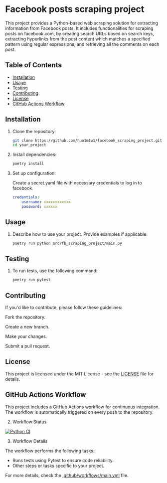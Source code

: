 # Facebook posts scraping project

This project provides a Python-based web scraping solution for extracting information from Facebook posts. It includes functionalities for scraping posts on facebook.com, by creating search URLs based on search keys, extracting hyperlinks from the post content which matches a specified pattern using regular expressions, and retrieving all the comments on each post.

## Table of Contents

- [Installation](#installation)
- [Usage](#usage)
- [Testing](#testing)
- [Contributing](#contributing)
- [License](#license)
- [GitHub Actions Workflow](#GithubActionsWorkflow)

## Installation

1. Clone the repository:

   ```bash
   git clone https://github.com/huo1m1w1/facebook_scraping_project.git
   cd your_project

2. Install dependencies:


    ```bash
    poetry install

3. Set up configuration:

    Create a secret.yaml file with necessary credentials to log in to facebook.
    ```yaml
    credentials:
        username: xxxxxxxxxxxx
        password: xxxxxx


## Usage

1. Describe how to use your project. Provide examples if applicable.

    ```bash
    poetry run python src/fb_scraping_project/main.py


## Testing

1. To run tests, use the following command:

    ```bash
    poetry run pytest


## Contributing
If you'd like to contribute, please follow these guidelines:

Fork the repository.

Create a new branch.

Make your changes.

Submit a pull request.

## License
This project is licensed under the MIT License - see the [LICENSE](LICENSE.txt) file for details.

## GitHub Actions Workflow

This project includes a GitHub Actions workflow for continuous integration. The workflow is automatically triggered on every push to the repository.

2. Workflow Status

[![Python CI](https://github.com/huo1m1w1/facebook_scraping_project/actions/workflows/main.yml/badge.svg)](https://github.com/huo1m1w1/facebook_scraping_project/actions/workflows/main.yml)


3. Workflow Details

The workflow performs the following tasks:

- Runs tests using Pytest to ensure code reliability.
- Other steps or tasks specific to your project.

For more details, check the [.github/workflows/main.yml](.github/workflows/main.yml) file.
